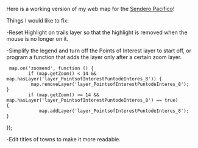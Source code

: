 
Here is a working version of my web map for the [Sendero Pacifico](senderopacifico.html)! 

Things I would like to fix: 

-Reset Highlight on trails layer so that the highlight is removed when the mouse is no longer on it. 

-Simplify the legend and turn off the Points of Interest layer to start off, or program a function that adds the layer only after a certain zoom layer. 

     map.on('zoomend', function () {
    		if (map.getZoom() < 14 && map.hasLayer('layer_PointsofInterestPuntodeInteres_8')) {
       		 map.removeLayer('layer_PointsofInterestPuntodeInteres_8');
    }
    		if (map.getZoom() >= 14 && map.hasLayer('layer_PointsofInterestPuntodeInteres_8') == true)
    {
        		map.addLayer('layer_PointsofInterestPuntodeInteres_8');
    }   
});

-Edit titles of towns to make it more readable. 

